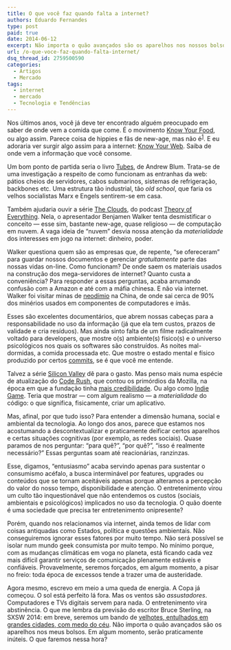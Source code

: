 ```yaml
---
title: O que você faz quando falta a internet?
authors: Eduardo Fernandes
type: post
paid: true
date: 2014-06-12
excerpt: Não importa o quão avançados são os aparelhos nos nossos bolsos. Em algum momento, serão praticamente inúteis.
url: /o-que-voce-faz-quando-falta-internet/
dsq_thread_id: 2759500590
categories:
  - Artigos
  - Mercado
tags:
  - internet
  - mercado
  - Tecnologia e Tendências
---
```


Nos últimos anos, você já deve ter encontrado alguém preocupado em saber de onde vem a comida que come. É o movimento [Know Your Food][1], ou algo assim. Parece coisa de hippies e fãs de new-age, mas não é<sup id="fnref:1"><a href="1" rel="footnote">1</a></sup>. E eu adoraria ver surgir algo assim para a internet: [Know Your Web][2]. Saiba de onde vem a informação que você consome.

Um bom ponto de partida seria o livro [Tubes][3], de Andrew Blum. Trata-se de uma investigação a respeito de como funcionam as entranhas da web: pátios cheios de servidores, cabos submarinos, sistemas de refrigeração, backbones etc. Uma estrutura tão industrial, tão _old school_, que faria os velhos socialistas Marx e Engels sentirem-se em casa.

Também ajudaria ouvir a série [The Clouds][4], do podcast [Theory of Everything][5]. Nela, o apresentador Benjamen Walker tenta desmistificar o conceito — esse sim, bastante new-age, quase religioso — de computação em nuvem. A vaga ideia de &#8220;nuvem&#8221; desvia nossa atenção da _materialidade_ dos interesses em jogo na internet: dinheiro, poder.

Walker questiona quem são as empresas que, de repente, &#8220;se ofereceram&#8221; para guardar nossos documentos e gerenciar _gratuitamente_ parte das nossas vidas on-line. Como funcionam? De onde saem os materiais usados na construção dos mega-servidores de internet? Quanto custa a conveniência? Para responder a essas perguntas, acaba arrumando confusão com a Amazon e até com a máfia chinesa. E não via internet. Walker foi visitar minas de [neodímio][6] na China, de onde sai cerca de 90% dos minérios usados em componentes de computadores e ímãs.

Esses são excelentes documentários, que abrem nossas cabeças para a responsabilidade no uso da informação (já que ela tem custos, prazos de validade e cria resíduos). Mas ainda sinto falta de um filme radicalmente voltado para developers, que mostre o(s) ambiente(s) físico(s) e o universo psicológicos nos quais os softwares são construídos. As noites mal-dormidas, a comida processada etc. Que mostre o estado mental e físico produzido por certos [commits][7], se é que você me entende.

Talvez a série [Silicon Valley][8] dê para o gasto. Mas penso mais numa espécie de atualização do [Code Rush][9], que contou os primórdios da Mozilla, na época em que a fundação tinha [mais credibilidade][10]. Ou algo como [Indie Game][11]. Teria que mostrar — com algum realismo — a _materialidade_ do código: o que significa, fisicamente, criar um aplicativo.

Mas, afinal, por que tudo isso? Para entender a dimensão humana, social e ambiental da tecnologia. Ao longo dos anos, parece que estamos nos acostumando a descontextualizar e praticamente deificar certos aparelhos e certas situações cognitivas (por exemplo, as redes sociais). Quase paramos de nos perguntar: &#8220;para quê?&#8221;, &#8220;por quê?&#8221;, &#8220;isso é realmente necessário?&#8221; Essas perguntas soam até reacionárias, ranzinzas.

Esse, digamos, &#8220;entusiasmo&#8221; acaba servindo apenas para sustentar o consumismo acéfalo, a busca interminável por features, upgrades ou conteúdos que se tornam aceitáveis apenas porque alteramos a percepção do valor do nosso tempo, disponibilidade e atenção. O entretenimento virou um culto tão inquestionável que não entendemos os custos (sociais, ambientais e psicológicos) implicados no uso da tecnologia. O quão doente é uma sociedade que precisa ter entretenimento onipresente?

Porém, quando nos relacionamos via internet, ainda temos de lidar com coisas antiquadas como Estados, política e questões ambientais. Não conseguiremos ignorar esses fatores por muito tempo. Não será possível se isolar num mundo geek consumista por muito tempo. No mínimo porque, com as mudanças climáticas em voga no planeta, está ficando cada vez mais difícil garantir serviços de comunicação plenamente estáveis e confiáveis. Provavelmente, seremos forçados, em algum momento, a pisar no freio: toda época de excessos tende a trazer uma de austeridade.

Agora mesmo, escrevo em meio a uma queda de energia. A Copa já começou. O sol está perfeito lá fora. Mas os ventos são _assustadores_. Computadores e TVs digitais servem para nada. O entretenimento vira abstinência. O que me lembra da previsão do escritor Bruce Sterling, na SXSW 2014: em breve, seremos um bando de [velhotes, entulhados em grandes cidades, com medo do céu][12]. Não importa o quão avançados são os aparelhos nos meus bolsos. Em algum momento, serão praticamente inúteis. O que faremos nessa hora?

[^1]:    
    Tente traçar um pedaço de bacon após ver um porco ser morto. A experiência será completamente outra.<a href="1" rev="footnote">&#8617;</a>

 [1]: https://www.usda.gov/wps/portal/usda/knowyourfarmer?navid=KNOWYOURFARMER
 [2]: https://www.google.com/goodtoknow/web/101/
 [3]: https://www.amazon.com/Tubes-A-Journey-Center-Internet/dp/0061994952
 [4]: https://toe.prx.org/2013/04/toe-01-the-clouds-part-one/
 [5]: https://toe.prx.org/
 [6]: https://en.wikipedia.org/wiki/Neodymium
 [7]: https://git-scm.com/docs/gittutorial
 [8]: https://goo.gl/eY0oCw
 [9]: https://www.youtube.com/watch?v=u404SLJj7ig
 [10]: https://craphound.com/?p=5198
 [11]: https://buy.indiegamethemovie.com/
 [12]: https://caosordenado.com/bruce-sterling-como-aterrorizar-geeks-na-sxsw/